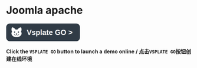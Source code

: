 # Joomla apache

<a href="https://www.vsplate.com/?docker-compose=https://github.com/vsplate/dcenvs/joomla/apache"><img alt="VSPLATE GO" src="https://raw.githubusercontent.com/vsplate/images/master/vsgo_btn.png" width="200px"></a>

**Click the `VSPLATE GO` button to launch a demo online / 点击`VSPLATE GO`按钮创建在线环境**